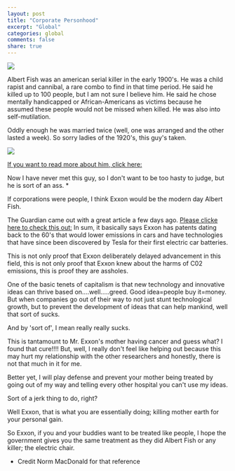 ```yaml
---
layout: post
title: "Corporate Personhood"
excerpt: "Global"
categories: global
comments: false
share: true
---
```


![](http://www.motherjones.com/files/hobbyevolution.jpeg)


Albert Fish was an american serial killer in the early 1900's. He was a child rapist and cannibal, a rare combo to find in that time period. He said he killed up to 100 people, but I am not sure I believe him. He said he chose mentally handicapped or African-Americans as victims because he assumed these people would not be missed when killed. He was also into self-mutilation. 


Oddly enough he was married twice (well, one was arranged and the other lasted a week). So sorry ladies of the 1920's, this guy's taken. 

![](https://upload.wikimedia.org/wikipedia/commons/8/81/Albert_Fish_1903.JPG)



[If you want to read more about him, click here:](https://en.wikipedia.org/wiki/Albert_Fish)

Now I have never met this guy, so I don't want to be too hasty to judge, but he is sort of an ass. *



If corporations were people, I think Exxon would be the modern day Albert Fish.


The Guardian came out with a great article a few days ago. [Please clicke here to check this out:](https://www.theguardian.com/business/2016/may/20/oil-company-records-exxon-co2-emission-reduction-patents) In sum, it basically says Exxon has patents dating back to the 60's that would lower emissions in cars and have technologies that have since been discovered by Tesla for their first electric car batteries.


This is not only proof that Exxon deliberately delayed advancement in this field, this is not only proof that Exxon knew about the harms of C02 emissions, this is proof they are assholes.


One of the basic tenets of capitalism is that new technology and innovative ideas can thrive based on....well.....greed. Good idea=people buy it=money. But when companies go out of their way to not just stunt technological growth, but to prevent the development of ideas that can help mankind, well that sort of sucks. 

And by 'sort of', I mean really really sucks.

This is tantamount to Mr. Exxon's mother having cancer and guess what? I found that cure!!!! But, well, I really don't feel like helping out because this may hurt my relationship with the other researchers and honestly, there is not that much in it for me. 

Better yet, I will play defense and prevent your mother being treated by going out of my way and telling every other hospital you can't use my ideas. 

Sort of a jerk thing to do, right? 

Well Exxon, that is what you are essentially doing; killing mother earth for your personal gain.




So Exxon, if you and your buddies want to be treated like people, I hope the government gives you the same treatment as they did Albert Fish or any killer; the electric chair.







* Credit Norm MacDonald for that reference




